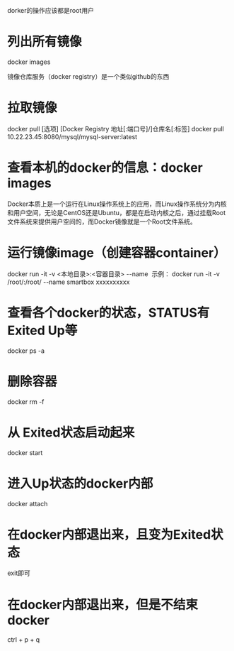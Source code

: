 dorker的操作应该都是root用户

# 列出所有镜像
docker images


镜像仓库服务（docker registry）是一个类似github的东西


# 拉取镜像
docker pull [选项] [Docker Registry 地址[:端口号]/]仓库名[:标签]
docker pull 10.22.23.45:8080/mysql/mysql-server:latest

# 查看本机的docker的信息：docker images

Docker本质上是一个运行在Linux操作系统上的应用，而Linux操作系统分为内核和用户空间，无论是CentOS还是Ubuntu，都是在启动内核之后，通过挂载Root文件系统来提供用户空间的，而Docker镜像就是一个Root文件系统。
# 运行镜像image（创建容器container）
docker run -it -v <本地目录>:<容器目录> --name <NAMES> <IMAGE ID>
示例：
docker run -it -v /root/:/root/ --name smartbox xxxxxxxxxx 

# 查看各个docker的状态，STATUS有 Exited Up等
docker ps -a

# 删除容器
docker rm -f <CONTAINER ID>

# 从 Exited状态启动起来
docker start <CONTAINER ID>

# 进入Up状态的docker内部
docker attach <CONTAINER ID>

# 在docker内部退出来，且变为Exited状态
exit即可

# 在docker内部退出来，但是不结束docker
ctrl + p + q